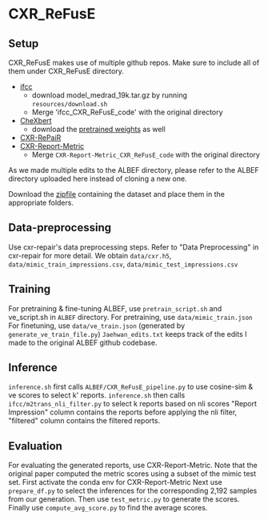 # CXR_ReFusE

## Setup

CXR_ReFusE makes use of multiple github repos. Make sure to include all of them under CXR_ReFusE directory. 

* [ifcc](https://github.com/ysmiura/ifcc)
    * download model_medrad_19k.tar.gz by running `resources/download.sh`
    * Merge 'ifcc_CXR_ReFusE_code' with the original directory
* [CheXbert](https://github.com/stanfordmlgroup/CheXbert)
    * download the [pretrained weights](https://stanfordmedicine.box.com/s/c3stck6w6dol3h36grdc97xoydzxd7w9) as well 
* [CXR-RePaiR](https://github.com/rajpurkarlab/CXR-RePaiR)
* [CXR-Report-Metric](https://github.com/rajpurkarlab/CXR-Report-Metric)
   * Merge `CXR-Report-Metric_CXR_ReFusE_code` with the original directory

As we made multiple edits to the ALBEF directory, please refer to the ALBEF directory uploaded here instead of cloning a new one. 

Download the [zipfile](https://drive.google.com/file/d/1VW8q0b4Jh6Pj3crpFHTRC3mTCRUjI2zi/view?usp=sharing) containing the dataset and place them in the appropriate folders. 


## Data-preprocessing
Use cxr-repair's data preprocessing steps.
Refer to "Data Preprocessing" in cxr-repair for more detail. 
We obtain `data/cxr.h5`, `data/mimic_train_impressions.csv`, `data/mimic_test_impressions.csv`

## Training

For pretraining & fine-tuning ALBEF, use `pretrain_script.sh` and ve_script.sh in `ALBEF` directory. 
For pretraining, use `data/mimic_train.json`
For finetuning, use `data/ve_train.json` (generated by `generate_ve_train_file.py`)
`Jaehwan_edits.txt` keeps track of the edits I made to the original ALBEF github codebase. 

## Inference
`inference.sh` first calls `ALBEF/CXR_ReFusE_pipeline.py` to use cosine-sim & ve scores to select k' reports. 
`inference.sh` then calls `ifcc/m2trans_nli_filter.py` to select k reports based on nli scores
"Report Impression" column contains the reports before applying the nli filter, 
"filtered" column contains the filtered reports. 
    
## Evaluation
For evaluating the generated reports, use CXR-Report-Metric. 
Note that the original paper computed the metric scores using a subset of the mimic test set. 
First activate the conda env for CXR-Report-Metric
Next use `prepare_df.py` to select the inferences for the corresponding 2,192 samples from our generation. 
Then use `test_metric.py` to generate the scores. 
Finally use `compute_avg_score.py` to find the average scores. 
